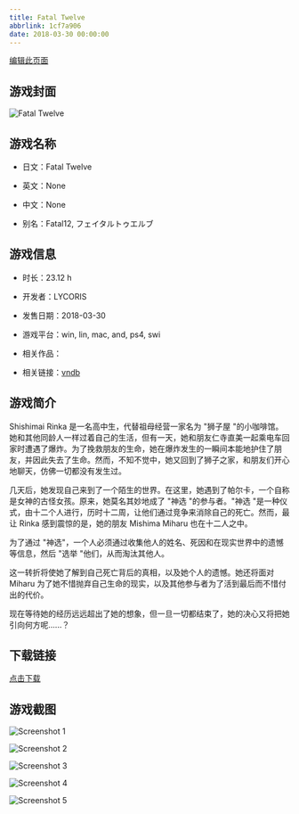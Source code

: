 ```yaml
---
title: Fatal Twelve
abbrlink: 1cf7a906
date: 2018-03-30 00:00:00
---
```

[编辑此页面](https://github.com/ACG-3/ADV3-source/blob/main/source/_posts/Fatal%20Twelve.md)

## 游戏封面

![Fatal Twelve](https://pan.timero.xyz/d/onedrive/img_lib_001/Fatal%20Twelve_cover.avif)


## 游戏名称

- 日文：Fatal Twelve
- 英文：None
- 中文：None

- 别名：Fatal12, フェイタルトゥエルブ


## 游戏信息

- 时长：23.12 h
- 开发者：LYCORIS
- 发售日期：2018-03-30
- 游戏平台：win, lin, mac, and, ps4, swi
- 相关作品：

- 相关链接：[vndb](https://vndb.org/v19843)


## 游戏简介

Shishimai Rinka 是一名高中生，代替祖母经营一家名为 "狮子屋 "的小咖啡馆。她和其他同龄人一样过着自己的生活，但有一天，她和朋友仁寺直美一起乘电车回家时遭遇了爆炸。为了挽救朋友的生命，她在爆炸发生的一瞬间本能地护住了朋友，并因此失去了生命。然而，不知不觉中，她又回到了狮子之家，和朋友们开心地聊天，仿佛一切都没有发生过。

几天后，她发现自己来到了一个陌生的世界。在这里，她遇到了帕尔卡，一个自称是女神的古怪女孩。原来，她莫名其妙地成了 "神选 "的参与者。"神选 "是一种仪式，由十二个人进行，历时十二周，让他们通过竞争来消除自己的死亡。然而，最让 Rinka 感到震惊的是，她的朋友 Mishima Miharu 也在十二人之中。

为了通过 "神选"，一个人必须通过收集他人的姓名、死因和在现实世界中的遗憾等信息，然后 "选举 "他们，从而淘汰其他人。

这一转折将使她了解到自己死亡背后的真相，以及她个人的遗憾。她还将面对 Miharu 为了她不惜抛弃自己生命的现实，以及其他参与者为了活到最后而不惜付出的代价。

现在等待她的经历远远超出了她的想象，但一旦一切都结束了，她的决心又将把她引向何方呢......？




## 下载链接

[点击下载](https://pan.timero.xyz/onedrive/adv_lib_001/Fatal%20Twelve)


## 游戏截图


![Screenshot 1](https://pan.timero.xyz/d/onedrive/img_lib_001/Fatal%20Twelve_Screenshot_1.avif)

![Screenshot 2](https://pan.timero.xyz/d/onedrive/img_lib_001/Fatal%20Twelve_Screenshot_2.avif)

![Screenshot 3](https://pan.timero.xyz/d/onedrive/img_lib_001/Fatal%20Twelve_Screenshot_3.avif)

![Screenshot 4](https://pan.timero.xyz/d/onedrive/img_lib_001/Fatal%20Twelve_Screenshot_4.avif)

![Screenshot 5](https://pan.timero.xyz/d/onedrive/img_lib_001/Fatal%20Twelve_Screenshot_5.avif)

